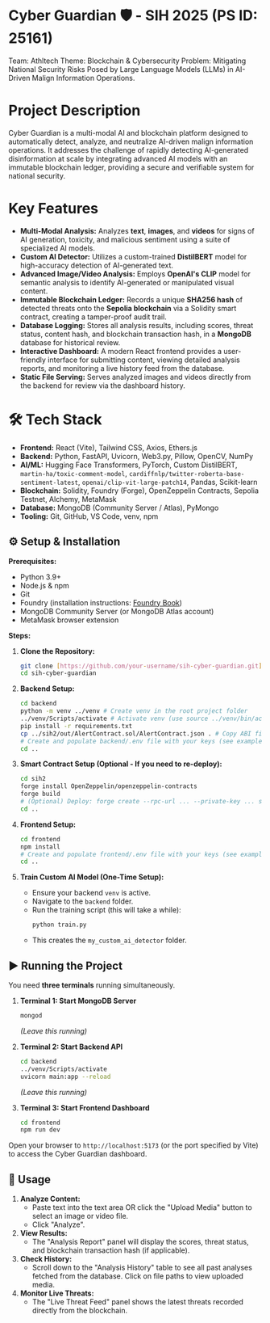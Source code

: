 # Cyber Guardian 🛡️ - SIH 2025 (PS ID: 25161)

Team: Athltech
Theme: Blockchain & Cybersecurity
Problem: Mitigating National Security Risks Posed by Large Language Models (LLMs) in AI-Driven Malign Information Operations.

# Project Description

Cyber Guardian is a multi-modal AI and blockchain platform designed to automatically detect, analyze, and neutralize AI-driven malign information operations. It addresses the challenge of rapidly detecting AI-generated disinformation at scale by integrating advanced AI models with an immutable blockchain ledger, providing a secure and verifiable system for national security.

# Key Features

* **Multi-Modal Analysis:** Analyzes **text**, **images**, and **videos** for signs of AI generation, toxicity, and malicious sentiment using a suite of specialized AI models.
* **Custom AI Detector:** Utilizes a custom-trained **DistilBERT** model for high-accuracy detection of AI-generated text.
* **Advanced Image/Video Analysis:** Employs **OpenAI's CLIP** model for semantic analysis to identify AI-generated or manipulated visual content.
* **Immutable Blockchain Ledger:** Records a unique **SHA256 hash** of detected threats onto the **Sepolia blockchain** via a Solidity smart contract, creating a tamper-proof audit trail.
* **Database Logging:** Stores all analysis results, including scores, threat status, content hash, and blockchain transaction hash, in a **MongoDB** database for historical review.
* **Interactive Dashboard:** A modern React frontend provides a user-friendly interface for submitting content, viewing detailed analysis reports, and monitoring a live history feed from the database.
* **Static File Serving:** Serves analyzed images and videos directly from the backend for review via the dashboard history.

# 🛠️ Tech Stack

* **Frontend:** React (Vite), Tailwind CSS, Axios, Ethers.js
* **Backend:** Python, FastAPI, Uvicorn, Web3.py, Pillow, OpenCV, NumPy
* **AI/ML:** Hugging Face Transformers, PyTorch, Custom DistilBERT, `martin-ha/toxic-comment-model`, `cardiffnlp/twitter-roberta-base-sentiment-latest`, `openai/clip-vit-large-patch14`, Pandas, Scikit-learn
* **Blockchain:** Solidity, Foundry (Forge), OpenZeppelin Contracts, Sepolia Testnet, Alchemy, MetaMask
* **Database:** MongoDB (Community Server / Atlas), PyMongo
* **Tooling:** Git, GitHub, VS Code, venv, npm

## ⚙️ Setup & Installation

**Prerequisites:**
* Python 3.9+
* Node.js & npm
* Git
* Foundry (installation instructions: [Foundry Book](https://book.getfoundry.sh/getting-started/installation))
* MongoDB Community Server (or MongoDB Atlas account)
* MetaMask browser extension

**Steps:**

1.  **Clone the Repository:**
    ```bash
    git clone [https://github.com/your-username/sih-cyber-guardian.git](https://github.com/your-username/sih-cyber-guardian.git)
    cd sih-cyber-guardian
    ```

2.  **Backend Setup:**
    ```bash
    cd backend
    python -m venv ../venv # Create venv in the root project folder
    ../venv/Scripts/activate # Activate venv (use source ../venv/bin/activate on Mac/Linux)
    pip install -r requirements.txt
    cp ../sih2/out/AlertContract.sol/AlertContract.json . # Copy ABI file
    # Create and populate backend/.env file with your keys (see example above)
    cd ..
    ```

3.  **Smart Contract Setup (Optional - If you need to re-deploy):**
    ```bash
    cd sih2
    forge install OpenZeppelin/openzeppelin-contracts
    forge build
    # (Optional) Deploy: forge create --rpc-url ... --private-key ... src/AlertContract.sol:AlertContract --broadcast
    cd ..
    ```

4.  **Frontend Setup:**
    ```bash
    cd frontend
    npm install
    # Create and populate frontend/.env file with your keys (see example above)
    cd ..
    ```

5.  **Train Custom AI Model (One-Time Setup):**
    * Ensure your backend `venv` is active.
    * Navigate to the `backend` folder.
    * Run the training script (this will take a while):
        ```bash
        python train.py
        ```
    * This creates the `my_custom_ai_detector` folder.

## ▶️ Running the Project

You need **three terminals** running simultaneously.

1.  **Terminal 1: Start MongoDB Server**
    ```bash
    mongod
    ```
    *(Leave this running)*

2.  **Terminal 2: Start Backend API**
    ```bash
    cd backend
    ../venv/Scripts/activate
    uvicorn main:app --reload
    ```
    *(Leave this running)*

3.  **Terminal 3: Start Frontend Dashboard**
    ```bash
    cd frontend
    npm run dev
    ```

Open your browser to `http://localhost:5173` (or the port specified by Vite) to access the Cyber Guardian dashboard.

## 🚀 Usage

1.  **Analyze Content:**
    * Paste text into the text area OR click the "Upload Media" button to select an image or video file.
    * Click "Analyze".
2.  **View Results:**
    * The "Analysis Report" panel will display the scores, threat status, and blockchain transaction hash (if applicable).
3.  **Check History:**
    * Scroll down to the "Analysis History" table to see all past analyses fetched from the database. Click on file paths to view uploaded media.
4.  **Monitor Live Threats:**
    * The "Live Threat Feed" panel shows the latest threats recorded directly from the blockchain.
